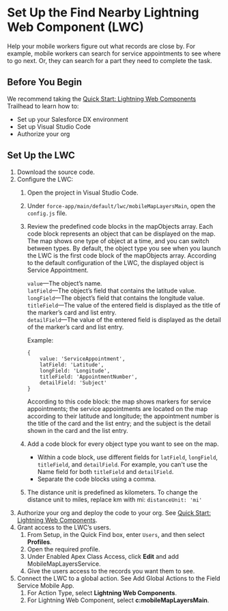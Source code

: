 
# Set Up the Find Nearby Lightning Web Component (LWC)
Help your mobile workers figure out what records are close by. For example, mobile workers can search for service appointments to see where to go next. Or, they can search for a part they need to complete the task.

## Before You Begin
We recommend taking the [Quick Start: Lightning Web Components](https://trailhead.salesforce.com/content/learn/projects/quick-start-lightning-web-components) Trailhead to learn how to:
* Set up your Salesforce DX environment
* Set up Visual Studio Code
* Authorize your org

## Set Up the LWC
1. Download the source code.
2. Configure the LWC:  
    1. Open the project in Visual Studio Code.  
    2. Under `force-app/main/default/lwc/mobileMapLayersMain`, open the `config.js` file.    
    3. Review the predefined code blocks in the mapObjects array. Each code block represents an object that can be displayed on the map. The map shows one type of object at a time, and you can switch between types. By default, the object type you see when you launch the LWC is the first code block of the mapObjects array. According to the default configuration of the LWC, the displayed object is Service Appointment.

       `value`—The object’s name.  
   `latField`—The object’s field that contains the latitude value.  
   `longField`—The object’s field that contains the longitude value.  
   `titleField`—The value of the entered field is displayed as the title of the marker’s card and list entry.  
   `detailField`—The value of the entered field is displayed as the detail of the marker’s card and list entry.  
   
       Example:
       ```
       {
	       value: 'ServiceAppointment',
	       latField: 'Latitude',
	       longField: 'Longitude',
	       titleField: 'AppointmentNumber',
	       detailField: 'Subject'
       }
       ```  
       According to this code block: the map shows markers for service appointments; the service appointments are located on the map according to their latitude and longitude; the appointment number is the title of the card and the list entry; and the subject is the detail shown in the card and the list entry.


	4. Add a code block for every object type you want to see on the map.  
       * Within a code block, use different fields for `latField`, `longField`, `titleField`, and `detailField`. For example, you can't use the Name field for both `titleField` and `detailField`.  
       * Separate the code blocks using a comma.  
    
    5. The distance unit is predefined as kilometers. To change the distance unit to miles,    replace km with mi: 
`distanceUnit: 'mi'`
3. Authorize your org and deploy the code to your org. See [Quick Start: Lightning Web Components](https://trailhead.salesforce.com/content/learn/projects/quick-start-lightning-web-components).
4. Grant access to the LWC’s users.  
    1. From Setup, in the Quick Find box, enter `Users`, and then select **Profiles**.  
    2. Open the required profile.  
    3. Under Enabled Apex Class Access, click **Edit** and add MobileMapLayersService.  
    4. Give the users access to the records you want them to see.
5. Connect the LWC to a global action. See Add Global Actions to the Field Service Mobile App.  
    1. For Action Type, select **Lightning Web Components**.  
    2. For Lightning Web Component, select **c:mobileMapLayersMain**.
